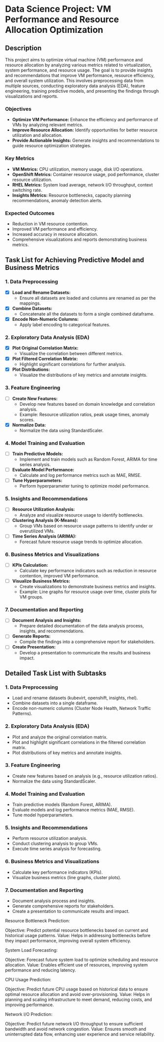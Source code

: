 # Data Science Project: VM Performance and Resource Allocation Optimization

## Description
This project aims to optimize virtual machine (VM) performance and resource allocation by analyzing various metrics related to virtualization, system performance, and resource usage. The goal is to provide insights and recommendations that improve VM performance, resource efficiency, and overall system utilization. This involves preprocessing data from multiple sources, conducting exploratory data analysis (EDA), feature engineering, training predictive models, and presenting the findings through visualizations and reports.

### Objectives
- **Optimize VM Performance:** Enhance the efficiency and performance of VMs by analyzing relevant metrics.
- **Improve Resource Allocation:** Identify opportunities for better resource utilization and allocation.
- **Provide Actionable Insights:** Generate insights and recommendations to guide resource optimization strategies.

### Key Metrics
- **VM Metrics:** CPU utilization, memory usage, disk I/O operations.
- **OpenShift Metrics:** Container resource usage, pod performance, cluster resource utilization.
- **RHEL Metrics:** System load average, network I/O throughput, context switching rate.
- **Insights Metrics:** Resource bottlenecks, capacity planning recommendations, anomaly detection alerts.

### Expected Outcomes
- Reduction in VM resource contention.
- Improved VM performance and efficiency.
- Increased accuracy in resource allocation.
- Comprehensive visualizations and reports demonstrating business metrics.

## Task List for Achieving Predictive Model and Business Metrics

### 1. Data Preprocessing
- [x] **Load and Rename Datasets:**
  - Ensure all datasets are loaded and columns are renamed as per the mappings.
- [x] **Combine Datasets:**
  - Concatenate all the datasets to form a single combined dataframe.
- [x] **Encode Non-Numeric Columns:**
  - Apply label encoding to categorical features.

### 2. Exploratory Data Analysis (EDA)
- [x] **Plot Original Correlation Matrix:**
  - Visualize the correlation between different metrics.
- [x] **Plot Filtered Correlation Matrix:**
  - Highlight significant correlations for further analysis.
- [x] **Plot Distributions:**
  - Visualize the distributions of key metrics and annotate insights.

### 3. Feature Engineering
- [ ] **Create New Features:**
  - Develop new features based on domain knowledge and correlation analysis.
  - Example: Resource utilization ratios, peak usage times, anomaly scores.
- [x] **Normalize Data:**
  - Normalize the data using StandardScaler.

### 4. Model Training and Evaluation
- [ ] **Train Predictive Models:**
  - Implement and train models such as Random Forest, ARIMA for time series analysis.
- [ ] **Evaluate Model Performance:**
  - Calculate and log performance metrics such as MAE, RMSE.
- [ ] **Tune Hyperparameters:**
  - Perform hyperparameter tuning to optimize model performance.

### 5. Insights and Recommendations
- [ ] **Resource Utilization Analysis:**
  - Analyze and visualize resource usage to identify bottlenecks.
- [ ] **Clustering Analysis (K-Means):**
  - Group VMs based on resource usage patterns to identify under or overutilized VMs.
- [ ] **Time Series Analysis (ARIMA):**
  - Forecast future resource usage trends to optimize allocation.

### 6. Business Metrics and Visualizations
- [ ] **KPIs Calculation:**
  - Calculate key performance indicators such as reduction in resource contention, improved VM performance.
- [ ] **Visualize Business Metrics:**
  - Create visualizations to demonstrate business metrics and insights.
  - Example: Line graphs for resource usage over time, cluster plots for VM groups.

### 7. Documentation and Reporting
- [ ] **Document Analysis and Insights:**
  - Prepare detailed documentation of the data analysis process, insights, and recommendations.
- [ ] **Generate Reports:**
  - Compile the findings into a comprehensive report for stakeholders.
- [ ] **Create Presentation:**
  - Develop a presentation to communicate the results and business impact.

## Detailed Task List with Subtasks

### 1. Data Preprocessing
- Load and rename datasets (kubevirt, openshift, insights, rhel).
- Combine datasets into a single dataframe.
- Encode non-numeric columns (Cluster Node Health, Network Traffic Patterns).

### 2. Exploratory Data Analysis (EDA)
- Plot and analyze the original correlation matrix.
- Plot and highlight significant correlations in the filtered correlation matrix.
- Plot distributions of key metrics and annotate insights.

### 3. Feature Engineering
- Create new features based on analysis (e.g., resource utilization ratios).
- Normalize the data using StandardScaler.

### 4. Model Training and Evaluation
- Train predictive models (Random Forest, ARIMA).
- Evaluate models and log performance metrics (MAE, RMSE).
- Tune model hyperparameters.

### 5. Insights and Recommendations
- Perform resource utilization analysis.
- Conduct clustering analysis to group VMs.
- Execute time series analysis for forecasting.

### 6. Business Metrics and Visualizations
- Calculate key performance indicators (KPIs).
- Visualize business metrics (line graphs, cluster plots).

### 7. Documentation and Reporting
- Document analysis process and insights.
- Generate comprehensive reports for stakeholders.
- Create a presentation to communicate results and impact.


Resource Bottleneck Prediction:

Objective: Predict potential resource bottlenecks based on current and historical usage patterns.
Value: Helps in addressing bottlenecks before they impact performance, improving overall system efficiency.

System Load Forecasting:

Objective: Forecast future system load to optimize scheduling and resource allocation.
Value: Enables efficient use of resources, improving system performance and reducing latency.

CPU Usage Prediction:

Objective: Predict future CPU usage based on historical data to ensure optimal resource allocation and avoid over-provisioning.
Value: Helps in planning and scaling infrastructure to meet demand, reducing costs, and improving performance.


Network I/O Prediction:

Objective: Predict future network I/O throughput to ensure sufficient bandwidth and avoid network congestion.
Value: Ensures smooth and uninterrupted data flow, enhancing user experience and service reliability.